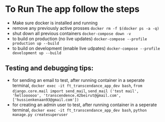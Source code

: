 # To Run The app follow the steps

- Make sure docker is installed and running
- remove any previously active prosses `docker rm -f $(docker ps -a -q)`
- shut down all previous containers `docker-compose down -v`
- to build on production (no live updates) `docker-compose --profile production up --build`
- to build on development (enable live udpates) `docker-compose --profile development up --build`


## Testing and debugging tips:

- for sending an email to test, after running container in a seperate terminal, `docker exec -it ft_transcendance_app_dev bash`, `from django.core.mail import send_mail`, `send_mail ('test mail', 'helloooooo', 'transcendence.42beirut@gmail.com', ['hussienkenaan93@gmail.com'])`
- for creating an admin user to test, after running container in a seperate terminal, `docker exec -it ft_transcendance_app_dev bash`, `python manage.py createsuperuser`